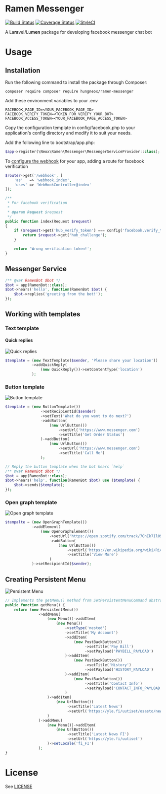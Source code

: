 # Ramen Messenger

[![Build Status](https://travis-ci.org/hungneox/ramen-messenger.svg?branch=master)](https://travis-ci.org/hungneox/ramen-messenger)
[![Coverage Status](https://coveralls.io/repos/github/hungneox/ramen-messenger/badge.svg?branch=master)](https://coveralls.io/github/hungneox/ramen-messenger?branch=master)
[![StyleCI](https://styleci.io/repos/114259544/shield?style=flat)](https://styleci.io/repos/114259544)

A La**ra**vel/Lu**men** package for developing facebook messenger chat bot

# Usage

## Installation
Run the following command to install the package through Composer:

```
composer require composer require hungneox/ramen-messenger
```
Add these environment variables to your .env

```
FACEBOOK_PAGE_ID=<YOUR_FACEBOOK_PAGE_ID>
FACEBOOK_VERIFY_TOKEN=<TOKEN_FOR_VERIFY_YOUR_BOT>
FACEBOOK_ACCESS_TOKEN=<YOUR_FACEBOOK_PAGE_ACCESS_TOKEN>
```

Copy the configuration template in config/facebook.php to your application's config directory and modify it to suit your needs.

Add the following line to bootstrap/app.php:

```php
$app->register(\Neox\Ramen\Messenger\MessengerServiceProvider::class);
```

To [configure the webhook](https://developers.facebook.com/docs/messenger-platform/getting-started/app-setup) for your app, adding a route for facebook verification

```php
$router->get('/webhook', [
    'as'   => 'webhook.index',
    'uses' => 'WebHookController@index'
]);
```

```php
/**
 * For facebook verification
 *
 * @param Request $request
 */
public function index(Request $request)
{
    if ($request->get('hub_verify_token') === config('facebook.verify_token')) {
        return $request->get('hub_challenge');
    }

    return 'Wrong verification token!';
}
```

## Messenger Service

```php
/** @var RamenBot $bot */
$bot = app(RamenBot::class);
$bot->hears('hello', function(RamenBot $bot) {
    $bot->replies('greeting from the bot!');
});
```

## Working with templates

### Text template

#### Quick replies

![Quick replies](https://scontent-arn2-1.xx.fbcdn.net/v/t39.2365-6/14235551_1274248235927465_1935714581_n.png?oh=a84b83c9e0c5a1de7cb921c516240448&oe=5ABCBA90)

```php
$template = (new TextTemplate($sender, 'Please share your location'))
            ->addQuickReply(
                (new QuickReply())->setContentType('location')
            );
```

### Button template

![Button template](https://scontent.fhel1-1.fna.fbcdn.net/v/t39.2365-6/23204276_131607050888932_1057585862134464512_n.png?oh=ec127f3527146478fe2039b37aaf44f7&oe=5ACADA0A)

```php
$template = (new ButtonTemplate())
                ->setRecipientId($sender)
                ->setText('What do you want to do next?')
                ->addButton(
                    (new UrlButton())
                        ->setUrl('https://www.messenger.com')
                        ->setTitle('Get Order Status')
                )->addButton(
                    (new UrlButton())
                        ->setUrl('https://www.messenger.com')
                        ->setTitle('Call Me')
                );
```

```php
// Reply the button template when the bot hears `help`
/** @var RamenBot $bot */
$bot = app(RamenBot::class);
$bot->hears('help', function(RamenBot $bot) use ($template) {
    $bot->sends($template);
});
```

### Open graph template

![Open graph template](https://scontent-arn2-1.xx.fbcdn.net/v/t39.2365-6/23423203_163011880970306_7772330384011821056_n.png?oh=07b61b7ebf876cccf501cb57c066a9c4&oe=5ACEC2FE)
```php
$tempalte = (new OpenGraphTemplate())
            ->addElement(
                (new OpenGraphElement())
                    ->setUrl('https://open.spotify.com/track/7GhIk7Il098yCjg4BQjzvb')
                    ->addButton(
                        (new UrlButton())
                            ->setUrl('https://en.wikipedia.org/wiki/Rickrolling')
                            ->setTitle('View More')
                    )
            )->setRecipientId($sender);

```

## Creating Persistent Menu

![Persistent Menu](https://scontent.fhel1-1.fna.fbcdn.net/v/t39.2365-6/16686128_804279846389859_443648268883197952_n.png?oh=9f7df133cc9b64ce6411aa727c847495&oe=5AC251D6)
```php
// Implements the getMenu() method from SetPersistentMenuCommand abstract class
public function getMenu() {
    return (new PersistentMenu())
               ->addMenu(
                   (new Menu())->addItem(
                       (new Menu())
                           ->setType('nested')
                           ->setTitle('My Account')
                           ->addItem(
                               (new PostBackButton())
                                    ->setTitle('Pay Bill')
                                    ->setPayload('PAYBILL_PAYLOAD')
                           )->addItem(
                               (new PostBackButton())
                                    ->setTitle('History')
                                    ->setPayload('HISTORY_PAYLOAD')
                           )->addItem(
                               (new PostBackButton())
                                    ->setTitle('Contact Info')
                                    ->setPayload('CONTACT_INFO_PAYLOAD')
                           )
                   )->addItem(
                       (new UrlButton())
                            ->setTitle('Latest News')
                            ->setUrl('https://yle.fi/uutiset/osasto/news/')
                   )
               )->addMenu(
                   (new Menu())->addItem(
                       (new UrlButton())
                            ->setTitle('Latest News FI')
                            ->setUrl('https://yle.fi/uutiset')
                   )->setLocale('fi_FI')
               );
}
```

# License

See [LICENSE](LICENSE)
